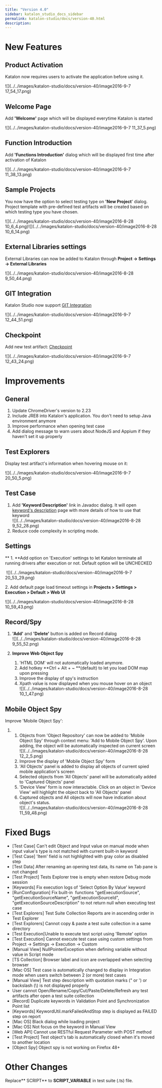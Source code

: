 ```yaml
---
title: "Version 4.0" 
sidebar: katalon_studio_docs_sidebar
permalink: katalon-studio/docs/version-40.html 
description: 
---
```

New Features
============

Product Activation
------------------

Katalon now requires users to activate the application before using it.

![](../../images/katalon-studio/docs/version-40/image2016-9-7 17_54_17.png)

Welcome Page
------------

Add **'Welcome'** page which will be displayed everytime Katalon is started

![](../../images/katalon-studio/docs/version-40/image2016-9-7 11_37_5.png)

Function Introduction
---------------------

Add **'Functions Introduction'** dialog which will be displayed first time after activation of Katalon

![](../../images/katalon-studio/docs/version-40/image2016-9-7 11_38_13.png)

Sample Projects
---------------

You now have the option to select testing type on **'New Project**' dialog. Project template with pre-defined test artifacts will be created based on which testing type you have chosen.

![](../../images/katalon-studio/docs/version-40/image2016-8-28 10_6_4.png)![](../../images/katalon-studio/docs/version-40/image2016-8-28 10_6_14.png)

External Libraries settings
---------------------------

External Libraries can now be added to Katalon through **Project -> Settings -> External Libraries**

![](../../images/katalon-studio/docs/version-40/image2016-8-28 9_50_44.png)

GIT Integration
---------------

Katalon Studio now support [GIT Integration](/pages/viewpage.action?pageId=2261849)

![](../../images/katalon-studio/docs/version-40/image2016-9-7 12_44_51.png)

Checkpoint
----------

Add new test artifact: [Checkpoint](/pages/viewpage.action?pageId=2261817)

![](../../images/katalon-studio/docs/version-40/image2016-9-7 12_43_24.png)

Improvements
============

General
-------

1.  Update ChromeDriver's version to 2.23
2.  Include JRE8 into Katalon's application. You don't need to setup Java environment anymore
3.  Improve performance when opening test case
4.  Add dialog message to warn users about NodeJS and Appium if they haven't set it up properly

Test Explorers
--------------

Display test artifact's information when hovering mouse on it:

![](../../images/katalon-studio/docs/version-40/image2016-9-7 20_50_5.png)

Test Case
---------

1.  Add **'Keyword Description'** link in Javadoc dialog. It will open [keyword's description](http://docs.katalon.com/display/KD/Keyword+Index) page with more details of how to use that keyword  
    ![](../../images/katalon-studio/docs/version-40/image2016-8-28 9_52_28.png)
2.  Reduce code complexity in scripting mode. 

Settings
--------

** 1. **Add option on 'Execution' settings to let Katalon terminate all running drivers after execution or not. Default option will be UNCHECKED

 ![](../../images/katalon-studio/docs/version-40/image2016-9-7 20_53_29.png)

2. Add default page load timeout settings in **Projects > Settings > Execution > Default > Web UI**

![](../../images/katalon-studio/docs/version-40/image2016-8-28 10_59_43.png)

Record/Spy
----------

1.  **'Add'** and **'Delete'** button is added on Record dialog  
    ![](../../images/katalon-studio/docs/version-40/image2016-8-28 9_55_52.png)  
      
    
2.  **Improve Web Object Spy**
    1.  'HTML DOM' will not automatically loaded anymore.
    2.  Add hotkey **Ctrl + Alt + ~ **(default) to let you load DOM map upon pressing
    3.  Improve the display of spy's instruction
    4.  Xpath value is now displayed when you mouse hover on an object  
        ![](../../images/katalon-studio/docs/version-40/image2016-8-28 10_1_47.png)  
          
        

Mobile Object Spy
-----------------

Improve 'Mobile Object Spy':

1.  1.  Objects from 'Object Repository' can now be added to 'Mobile Object Spy' through context menu: 'Add to Mobile Object Spy'. Upon adding, the object will be automatically inspected on current screen  
        ![](../../images/katalon-studio/docs/version-40/image2016-8-28 12_2_5.png)
    2.  Improve the display of 'Mobile Object Spy' form
    3.  'All Objects' panel is added to display all objects of current spied mobile application's screen
    4.  Selected objects from 'All Objects' panel will be automatically added to 'Captured Objects' panel
    5.  'Device View' form is now interactable. Click on an object in 'Device View' will highlight the object back to 'All Objects' panel
    6.  Captured objects and All objects will now have indication about object's status.   
        ![](../../images/katalon-studio/docs/version-40/image2016-8-28 11_59_48.png)

Fixed Bugs
==========

*   \[Test Case\] Can't edit Object and Input value on manual mode when input value's type is not matched with current built-in keyword
*   \[Test Case\] 'Item' field is not highlighted with gray color as disabled step
*   \[Test Data\] After renaming an opening test data, its name on Tab pane is not changed
*   \[Test Project\] Tests Explorer tree is empty when restore Debug mode session
*   \[Keywords\] Fix execution logs of 'Select Option By Value' keyword
*   \[RunConfiguration\] Fix built-in  functions "getExecutionSource", "getExecutionSourceName", "getExecutionSourceId", "getExecutionSourceDescription" to not return null when executing test case
*   \[Test Explorers\] Test Suite Collection Reports are in ascending order in Test Explorer
*   \[Test Explorers\] Cannot copy & paste a test suite collection in a same directory
*   \[Test Execution\[Unable to execute test script using 'Remote' option
*   \[Test Execution\] Cannot execute test case using custom settings from Project -> Settings -> Execution -> Custom
*   \[Manual View\] NullPointerException when defining variable without value in Script mode
*   \[TS Collection\] Browser label and icon are overlapped when selecting browser
*   \[Mac OS\] Test case is automatically changed to display in Integration mode when users switch between 2 (or more) test cases
*   \[Manual View\] Test step description with quotation marks (" or ') or backslash (\\) is not displayed properly
*   User cannot Open/Rename/Copy/Cut/Paste/Delete/Refresh any test artifacts after open a test suite collection
*   \[Record\] Duplicate keywords in Validation Point and Synchronization Point list
*   \[Keywords\] KeywordUtil.markFailedAndStop step is displayed as FAILED step on report
*   \[Mac OS\] Black dialog while loading project
*   \[Mac OS\] Not focus on the keyword in Manual View
*   \[Web API\] Cannot use RESTful Request Parameter with POST method
*   \[Test Project\] Test object's tab is automatically closed when it's moved to another location
*   \[Object Spy\] Object spy is not working on Firefox 48+

Other Changes
=============

Replace** <type>SCRIPT<type>** to **<type>SCRIPT_VARIABLE</type>** in test suite (.ts) file.